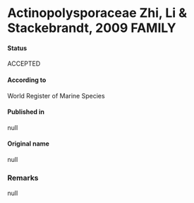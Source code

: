 Actinopolysporaceae Zhi, Li & Stackebrandt, 2009 FAMILY
=======

#### Status
ACCEPTED

#### According to
World Register of Marine Species

#### Published in
null

#### Original name
null

### Remarks
null